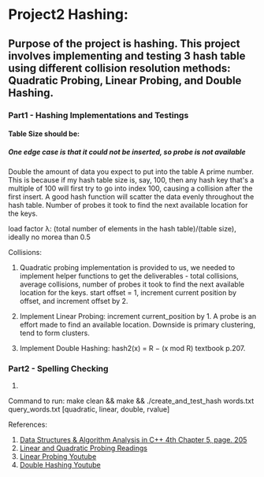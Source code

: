 # Project2 Hashing:
## Purpose of the project is hashing. This project involves implementing and testing 3 hash table using different collision resolution methods: Quadratic Probing, Linear Probing, and Double Hashing.

### Part1 - Hashing Implementations and Testings
#### Table Size should be:

##### One edge case is that it could not be inserted, so probe is not available
Double the amount of data you expect to put into the table
A prime number. This is because if my hash table size is, say, 100, then any hash key that's a multiple of 100 will first try to go into index 100, causing a collision after the first insert. A good hash function will scatter the data evenly throughout the hash table.
Number of probes it took to find the next available location for the keys.

load factor λ: (total number of elements in the hash table)/(table size), ideally no morea than 0.5

Collisions:

1. Quadratic probing implementation is provided to us, we needed to implement helper functions to get the deliverables - total collisions, average collisions, number of probes it took to find the next available location for the keys.
start offset = 1, increment current position by offset, and increment offset by 2. 

2. Implement Linear Probing: increment current_position by 1. A probe is an effort made to find an available location. Downside is primary clustering, tend to form clusters.


3. Implement Double Hashing: hash2(x) = R − (x mod R) textbook p.207.


### Part2 - Spelling Checking
1. 



Command to run:
make clean && make && ./create_and_test_hash words.txt query_words.txt [quadratic, linear, double, rvalue]

References:
1. [Data Structures & Algorithm Analysis in C++ 4th Chapter 5, page. 205](https://www.uoitc.edu.iq/images/documents/informatics-institute/Competitive_exam/DataStructures.pdf)
2. [Linear and Quadratic Probing Readings](https://www.andrew.cmu.edu/course/15-310/applications/ln/hashing-review.html#:~:text=Quadratic%20Probing%20is%20just%20like,it%20looks%20ahead%201%20position)
3. [Linear Probing Youtube](https://www.youtube.com/watch?v=zeMa9sg-VJM)
4. [Double Hashing Youtube](https://www.youtube.com/watch?v=AYcsTOeFVas&t=718s)
